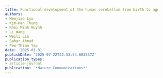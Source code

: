```yaml
---
title: Functional development of the human cerebellum from birth to age five
authors:
- Wenjiao Lyu
- Kim-Han Thung
- Khoi Minh Huynh
- Li Wang
- Weili Lin
- Sahar Ahmad
- Pew-Thian Yap
date: '2025-01-01'
publishDate: '2025-07-22T22:53:54.603537Z'
publication_types:
- article-journal
publication: '*Nature Communications*'
---
```

